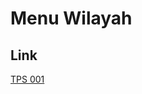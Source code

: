 # Menu Wilayah

## Link

[TPS 001](https://github.com/gigit-pemilu/pemilu-2024-91-papua/tree/main/pileg-dpr/hitung-suara/sub/91-papua/sub/15-waropen/sub/03-masirei/sub/2019-wairo/sub/001-tps)

